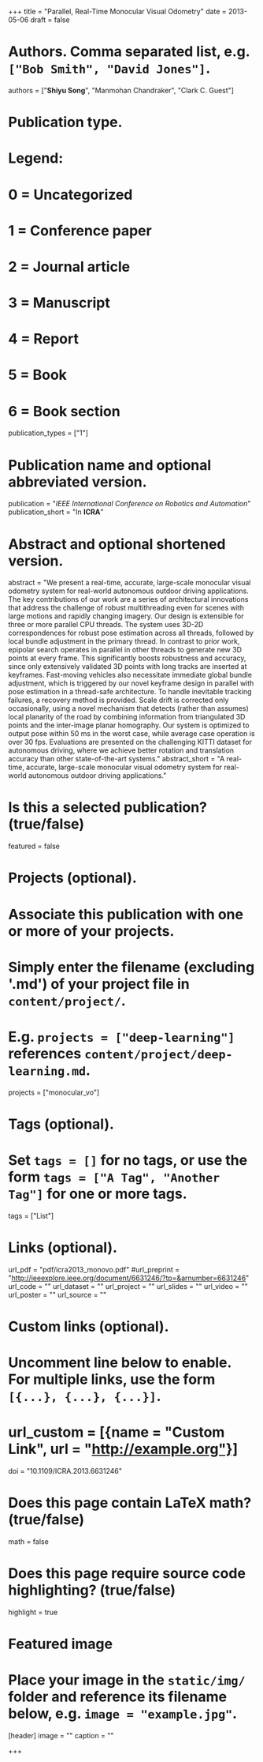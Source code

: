 +++
title = "Parallel, Real-Time Monocular Visual Odometry"
date = 2013-05-06
draft = false

# Authors. Comma separated list, e.g. `["Bob Smith", "David Jones"]`.
authors = ["**Shiyu Song**", "Manmohan Chandraker", "Clark C. Guest"]

# Publication type.
# Legend:
# 0 = Uncategorized
# 1 = Conference paper
# 2 = Journal article
# 3 = Manuscript
# 4 = Report
# 5 = Book
# 6 = Book section
publication_types = ["1"]

# Publication name and optional abbreviated version.
publication = "*IEEE International Conference on Robotics and Automation*"
publication_short = "In **ICRA**"

# Abstract and optional shortened version.
abstract = "We present a real-time, accurate, large-scale monocular visual odometry system for real-world autonomous outdoor driving applications. The key contributions of our work are a series of architectural innovations that address the challenge of robust multithreading even for scenes with large motions and rapidly changing imagery. Our design is extensible for three or more parallel CPU threads. The system uses 3D-2D correspondences for robust pose estimation across all threads, followed by local bundle adjustment in the primary thread. In contrast to prior work, epipolar search operates in parallel in other threads to generate new 3D points at every frame. This significantly boosts robustness and accuracy, since only extensively validated 3D points with long tracks are inserted at keyframes. Fast-moving vehicles also necessitate immediate global bundle adjustment, which is triggered by our novel keyframe design in parallel with pose estimation in a thread-safe architecture. To handle inevitable tracking failures, a recovery method is provided. Scale drift is corrected only occasionally, using a novel mechanism that detects (rather than assumes) local planarity of the road by combining information from triangulated 3D points and the inter-image planar homography. Our system is optimized to output pose within 50 ms in the worst case, while average case operation is over 30 fps. Evaluations are presented on the challenging KITTI dataset for autonomous driving, where we achieve better rotation and translation accuracy than other state-of-the-art systems."
abstract_short = "A real-time, accurate, large-scale monocular visual odometry system for real-world autonomous outdoor driving applications."

# Is this a selected publication? (true/false)
featured = false

# Projects (optional).
#   Associate this publication with one or more of your projects.
#   Simply enter the filename (excluding '.md') of your project file in `content/project/`.
#   E.g. `projects = ["deep-learning"]` references `content/project/deep-learning.md`.
projects = ["monocular_vo"]

# Tags (optional).
#   Set `tags = []` for no tags, or use the form `tags = ["A Tag", "Another Tag"]` for one or more tags.
tags = ["List"]

# Links (optional).
url_pdf = "pdf/icra2013_monovo.pdf"
#url_preprint = "http://ieeexplore.ieee.org/document/6631246/?tp=&arnumber=6631246"
url_code = ""
url_dataset = ""
url_project = ""
url_slides = ""
url_video = ""
url_poster = ""
url_source = ""

# Custom links (optional).
#   Uncomment line below to enable. For multiple links, use the form `[{...}, {...}, {...}]`.
# url_custom = [{name = "Custom Link", url = "http://example.org"}]

doi = "10.1109/ICRA.2013.6631246"

# Does this page contain LaTeX math? (true/false)
math = false

# Does this page require source code highlighting? (true/false)
highlight = true

# Featured image
# Place your image in the `static/img/` folder and reference its filename below, e.g. `image = "example.jpg"`.
[header]
image = ""
caption = ""

+++
